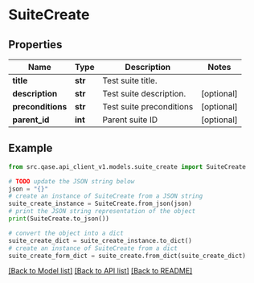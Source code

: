 # SuiteCreate


## Properties

Name | Type | Description | Notes
------------ | ------------- | ------------- | -------------
**title** | **str** | Test suite title. | 
**description** | **str** | Test suite description. | [optional] 
**preconditions** | **str** | Test suite preconditions | [optional] 
**parent_id** | **int** | Parent suite ID | [optional] 

## Example

```python
from src.qase.api_client_v1.models.suite_create import SuiteCreate

# TODO update the JSON string below
json = "{}"
# create an instance of SuiteCreate from a JSON string
suite_create_instance = SuiteCreate.from_json(json)
# print the JSON string representation of the object
print(SuiteCreate.to_json())

# convert the object into a dict
suite_create_dict = suite_create_instance.to_dict()
# create an instance of SuiteCreate from a dict
suite_create_form_dict = suite_create.from_dict(suite_create_dict)
```
[[Back to Model list]](../README.md#documentation-for-models) [[Back to API list]](../README.md#documentation-for-api-endpoints) [[Back to README]](../README.md)


